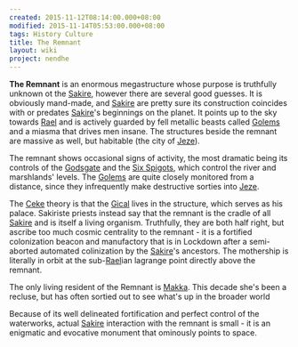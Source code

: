 ```yaml
---
created: 2015-11-12T08:14:00.000+08:00
modified: 2015-11-14T05:53:00.000+08:00
tags: History Culture 
title: The Remnant
layout: wiki
project: nendhe
---
```


**The Remnant** is an enormous megastructure whose purpose is truthfully unknown ot the [Sakire](/content/kyahida_wiki/wiki/Sakire), however there are several good guesses. It is obviously mand-made, and [Sakire](/content/kyahida_wiki/wiki/Sakire) are pretty sure its construction coincides with or predates [Sakire](/content/kyahida_wiki/wiki/Sakire)'s beginnings on the planet. It points up to the sky towards [Rael](/content/kyahida_wiki/wiki/Rael) and is actively guarded by fell metallic beasts called [Golems](/content/kyahida_wiki/wiki/Golems) and a miasma that drives men insane. The structures beside the remnant are massive as well, but habitable (the city of [Jeze](/content/kyahida_wiki/wiki/Jeze)).

The remnant shows occasional signs of activity, the most dramatic being its controls of the [Godsgate](/content/kyahida_wiki/wiki/Godsgate) and the [Six Spigots](/content/kyahida_wiki/wiki/Six_Spigots), which control the river and marshlands' levels. The [Golems](/content/kyahida_wiki/wiki/Golems) are quite closely monitored from a distance, since they infrequently make destructive sorties into [Jeze](/content/kyahida_wiki/wiki/Jeze).

The [Ceke](/content/kyahida_wiki/wiki/Ceke) theory is that the [Gical](/content/kyahida_wiki/wiki/Gical) lives in the structure, which serves as his palace. Sakiriste priests instead say that the remnant is the cradle of all [Sakire](/content/kyahida_wiki/wiki/Sakire) and is itself a living organism. Truthfully, they are both half right, but ascribe too much cosmic centrality to the remnant - it is a fortified colonization beacon and manufactory that is in Lockdown after a semi-aborted automated colinization by the [Sakire](/content/kyahida_wiki/wiki/Sakire)'s ancestors. The mothership is literally in orbit at the sub-[Rael](/content/kyahida_wiki/wiki/Rael)ian lagrange point directly above the remnant.

The only living resident of the Remnant is [Makka](/content/kyahida_wiki/wiki/Makka). This decade she's been a recluse, but has often sortied out to see what's up in the broader world

Because of its well delineated fortification and perfect control of the waterworks, actual [Sakire](/content/kyahida_wiki/wiki/Sakire) interaction with the remnant is small - it is an enigmatic and evocative monument that ominously points to space.
